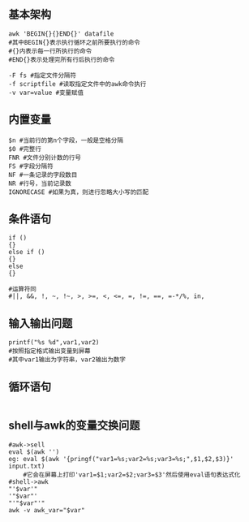 ## 基本架构

~~~shell
awk 'BEGIN{}{}END{}' datafile
#其中BEGIN{}表示执行循环之前所要执行的命令
#{}内表示每一行所执行的命令
#END{}表示处理完所有行后执行的命令

-F fs #指定文件分隔符
-f scriptfile #读取指定文件中的awk命令执行
-v var=value #变量赋值
~~~



## 内置变量

~~~shell
$n #当前行的第n个字段，一般是空格分隔
$0 #完整行
FNR #文件分别计数的行号
FS #字段分隔符
NF #一条记录的字段数目
NR #行号，当前记录数
IGNORECASE #如果为真，则进行忽略大小写的匹配
~~~





## 条件语句

~~~shell
if ()
{}
else if ()
{}
else
{}

#运算符同
#||, &&, !, ~, !~, >, >=, <, <=, =, !=, ==, =-*/%, in, 
~~~



## 输入输出问题

~~~shell
printf("%s %d",var1,var2)
#按照指定格式输出变量到屏幕
#其中var1输出为字符串，var2输出为数字
~~~





## 循环语句

~~~
~~~





## shell与awk的变量交换问题

~~~shell
#awk->sell 
eval $(awk '')
eg: eval $(awk '{pringf("var1=%s;var2=%s;var3=%s;",$1,$2,$3)}' input.txt)
	#它会在屏幕上打印'var1=$1;var2=$2;var3=$3'然后使用eval语句表达式化
#shell->awk
"'$var'"
'"$var"'
"'"$var"'"
awk -v awk_var="$var"

~~~



